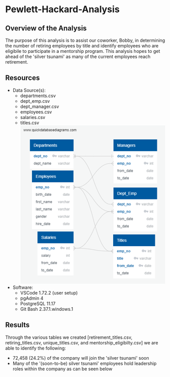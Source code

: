 # Pewlett-Hackard-Analysis

## **Overview of the Analysis**

The purpose of this analysis is to assist our coworker, Bobby, in determining the number of retiring employees by title and identify employees who are eligibile to participate in a mentorship program. This analysis hopes to get ahead of the 'silver tsunami' as many of the current employees reach retirement.

## Resources 
 - Data Source(s):
    - departments.csv
    - dept_emp.csv
    - dept_manager.csv
    - employees.csv
    - salaries.csv
    - titles.csv
    ![alt text](https://github.com/nguyenauloi/Pewlett-Hackard-Analysis/blob/main/EmployeesDB.png)
 - Software:
    - VSCode 1.72.2 (user setup)
    - pgAdmin 4
    - PostgreSQL 11.17
    - Git Bash 2.37.1.windows.1

## Results
Through the various tables we created [retirement_titles.csv, retiring_titles.csv, unique_titles.csv, and mentorship_eligibilty.csv] we are able to identify the following:
 - 72,458 (24.2%) of the company will join the 'silver tsunami' soon
 - Many of the '(soon-to-be) silver tsunami' employees hold leadership roles within the company as can be seen below